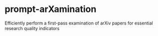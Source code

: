 # prompt-arXamination
Efficiently perform a first-pass examination of arXiv papers for essential research quality indicators
